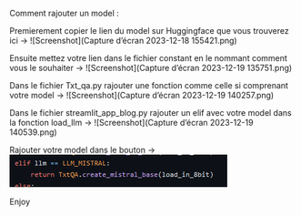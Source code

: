 Comment rajouter un model :

Premierement copier le lien du model sur Huggingface que vous trouverez ici ->  ![Screenshot](Capture d’écran 2023-12-18 155421.png)

Ensuite mettez votre lien dans le fichier constant en le nommant comment vous le souhaiter -> ![Screenshot](Capture d’écran 2023-12-19 135751.png)

Dans le fichier Txt_qa.py rajouter une fonction comme celle si comprenant votre model -> ![Screenshot](Capture d’écran 2023-12-19 140257.png)

Dans le fichier streamlit_app_blog.py rajouter un elif avec votre model dans la fonction load_llm -> ![Screenshot](Capture d’écran 2023-12-19 140539.png)

Rajouter votre model dans le bouton -> ![/workspaces/GPT-Local-Q-A/images/Capture d’écran 2023-12-19 140649.png](<images/Capture d’écran 2023-12-19 140539.png>)

Enjoy




